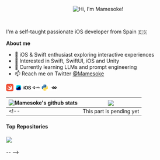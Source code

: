 <p align="center">
  <img width="80%" alt="Hi, I'm Mamesoke!" src="https://capsule-render.vercel.app/api?type=waving&color=gradient&text=Mamesoke&height=200&section=header"/>
</p>

<br />

I'm a self-taught passionate iOS developer from Spain 🇪🇸

**About me**

- 💼 iOS & Swift enthusiast exploring interactive experiences
- 🚀 Interested in Swift, SwiftUI, iOS and Unity
- 🌱 Currently learning LLMs and prompt engineering
- 📫 Reach me on Twitter [@Mamesoke](https://twitter.com/Mamesoke)

<code><img height="20" alt="swift" src="https://raw.githubusercontent.com/github/explore/main/topics/swift/swift.png"></code>
<code><img height="20" alt="swiftui" src="https://raw.githubusercontent.com/github/explore/main/topics/swiftui/swiftui.png"></code>
<code><img height="20" alt="ios" src="https://raw.githubusercontent.com/github/explore/main/topics/ios/ios.png"></code>
<code><img height="20" alt="unity" src="https://raw.githubusercontent.com/github/explore/main/topics/unity/unity.png"></code>
<code><img height="20" alt="python" src="https://raw.githubusercontent.com/github/explore/main/topics/python/python.png"></code>
<code><img height="20" alt="golang" src="https://raw.githubusercontent.com/github/explore/refs/heads/main/topics/go/go.png"></code>

| <img align="center" src="https://github-readme-stats.vercel.app/api?username=Mamesoke&show_icons=true&include_all_commits=true&theme=buefy&hide_border=true" alt="Mamesoke's github stats" /> | <img align="center" src="https://github-readme-stats.vercel.app/api/top-langs/?username=Mamesoke&layout=compact&theme=buefy&hide_border=true" /> |
| ------------- | ------------- |
<!-- | This part is pending yet
#### Top Repositories

<a href="https://github.com/Mamesoke/-">
  <img align="center" src="https://github-readme-stats.vercel.app/api/pin/?username=Mamesoke&repo=-&theme=buefy" />
</a>

<br />
<br />
-- -->